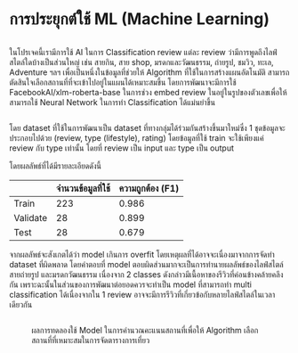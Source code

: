 # การประยุกต์ใช้ ML (Machine Learning)

<figure><img src="../.gitbook/assets/Travelful+ #261492final (7).png" alt=""><figcaption></figcaption></figure>

ในโปรเจคนี้เรามีการใช้ AI ในการ Classification review แต่ละ review ว่ามีการพูดถึงไลฟ์สไตล์ใดบ้างเป็นส่วนใหญ่ เช่น สายกิน, สาย shop, มรดกและวัฒนธรรม, ถ่ายรูป, ชมวิว, ทะเล, Adventure ฯลฯ เพื่อเป็นหนึ่งในข้อมูลที่ช่วยให้ Algorithm ที่ใช้ในการสร้างแผนอัตโนมัติ สามารถตัดสินใจเลือกสถานที่ที่จะเข้าไปอยู่ในแผนได้เหมาะสมขึ้น โดยการพัฒนาจะมีการใช้ FacebookAI/xlm-roberta-base ในการช่วง embed review ในอยู่ในรูปของตัวเลขเพื่อให้สามารถใช้ Neural Network ในการทำ Classification ได้แม่นยำขึ้น

<figure><img src="../.gitbook/assets/Travelful+ #261492final (1) (1).png" alt=""><figcaption></figcaption></figure>

โดย dataset ที่ใช้ในการพัฒนาเป็น dataset ที่ทางกลุ่มได้ร่วมกันสร้างขึ้นมาใหม่ซึ่ง 1 ชุดข้อมูลจะประกอบไปด้วย (review, type (lifestyle), rating) โดยข้อมูลที่ใช้ train จะใช้เพียงแค่ review กับ type เท่านั้น โดยที่ review เป็น input และ type เป็น output

โดยผลลัพธ์ที่ได้มีรายละเอียดดังนี้

|          | จำนวนข้อมูลที่ใช้ | ความถูกต้อง (F1) |
| -------- | ----------------- | ---------------- |
| Train    | 223               | 0.986            |
| Validate | 28                | 0.899            |
| Test     | 28                | 0.679            |

จากผลลัพธ์จะสังเกตได้ว่า model เกินการ overfit โดยเหตุผลที่ได้อาจจะเนื่องมาจากการจัดทำ dataset ที่ผิดพลาด โดยคำตอบที่ model ตอบผิดส่วนมากจะเป็นการทำนายผลลัพธ์ของไลฟ์สไตล์สายถ่ายรูป และมรดกวัฒนธรรม เนื่องจาก 2 classes ดังกล่าวมีเนื้อหาของรีวิวที่ค่อนข้างคล้ายคลึงกัน เพราะฉะนั้นในส่วนของการพัฒนาต่อยอดควรจะทำเป็น model ที่สามารถทำ multi classification ได้เนื่องจากใน 1 review อาจจะมีการรีวิวที่เกี่ยวข้อกับหลายไลฟ์สไตล์ในเวลาเดียวกัน

<figure><img src="../.gitbook/assets/Travelful+ #261492final (3).png" alt=""><figcaption><p>ผลการทดลองใช้ Model ในการคำนวณคะแนนสถานที่เพื่อให้ Algorithm เลือกสถานที่ที่เหมาะสมในการจัดตารางการเที่ยว</p></figcaption></figure>
